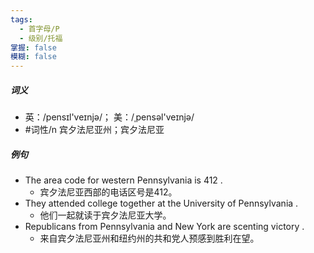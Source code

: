 ```yaml
---
tags:
  - 首字母/P
  - 级别/托福
掌握: false
模糊: false
---
```

##### 词义
- 英：/pensɪl'veɪnjə/； 美：/ˌpensəl'veɪnjə/
- #词性/n  宾夕法尼亚州；宾夕法尼亚
##### 例句
- The area code for western Pennsylvania is 412 .
	- 宾夕法尼亚西部的电话区号是412。
- They attended college together at the University of Pennsylvania .
	- 他们一起就读于宾夕法尼亚大学。
- Republicans from Pennsylvania and New York are scenting victory .
	- 来自宾夕法尼亚州和纽约州的共和党人预感到胜利在望。
